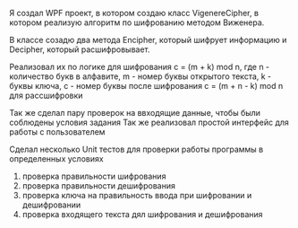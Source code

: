 Я создал WPF проект, в котором создаю класс VigenereCipher, в котором реализую алгоритм по шифрованию методом Виженера.

В классе созадю два метода Encipher, который шифрует информацию и Decipher, который расшифровывает.

Реализовал их по логике для шифрования с = (m + k) mod n, где n - количество букв в алфавите, m - номер буквы открытого текста, k - буквы ключа, c - номер буквы после шифрования
с = (m + n - k) mod n для рассшифровки

Так же сделал пару проверок на ввходящие данные, чтобы были соблюдены условия задания 
Так же реализовал простой интерфейс для работы с пользователем

Сделал несколько Unit тестов для проверки работы программы в определенных условиях
1. проверка правильности шифрования 
2. проверка правильности дешифрования
3. проверка ключа на правильность ввода при шифровании и дешифровании 
4. проверка входящего текста дял шифрования и дешифрования
